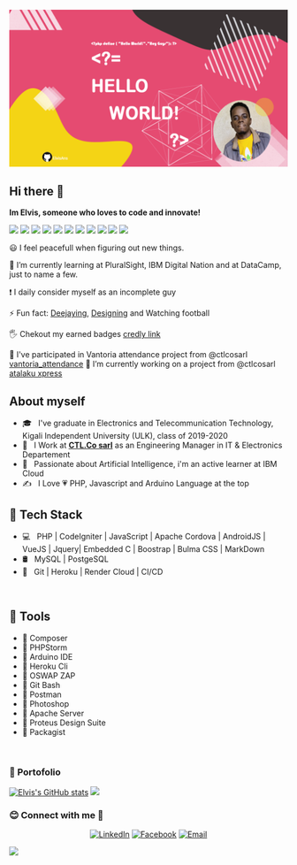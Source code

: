 ![myBanner](banner.png)

Hi there 👋
------------

**Im Elvis, someone who loves to code and innovate!**

<img src="https://img.shields.io/badge/PHP-777BB4?style=for-the-badge&logo=php&logoColor=white"> <img src="https://img.shields.io/badge/Codeigniter-EF4223?style=for-the-badge&logo=codeigniter&logoColor=white"> <img src="https://img.shields.io/badge/Composer-885630?style=for-the-badge&logo=Composer&logoColor=white"> <img src ="https://img.shields.io/badge/jQuery-0769AD?style=for-the-badge&logo=jquery&logoColor=white"> <img src="https://img.shields.io/badge/Packagist-F28D1A?style=for-the-badge&logo=Packagist&logoColor=white"> <img src="https://img.shields.io/badge/Vue.js-35495E?style=for-the-badge&logo=vuedotjs&logoColor=4FC08D">  <img src="https://img.shields.io/badge/JavaScript-323330?style=for-the-badge&logo=javascript&logoColor=F7DF1E"> <img src="https://img.shields.io/badge/HTML5-E34F26?style=for-the-badge&logo=html5&logoColor=white"> <img src="https://img.shields.io/badge/Heroku-430098?style=for-the-badge&logo=heroku&logoColor=white"> <img src="https://img.shields.io/badge/Wordpress-21759B?style=for-the-badge&logo=wordpress&logoColor=white"> <img src="https://img.shields.io/badge/MySQL-005C84?style=for-the-badge&logo=mysql&logoColor=white">

:smiley: I feel peacefull when figuring out new things.

🌱 I’m currently learning at PluralSight, IBM Digital Nation and at DataCamp, just to name a few. 

:exclamation: I daily consider myself as an incomplete guy

⚡ Fun fact: [Deejaying](https://fr.virtualdj.com/user/ElvisAns/), [Designing](https://pin.it/1UaZ9U2) and Watching football

🖐️ Chekout my earned badges [credly link](https://www.credly.com/users/ansima-cibalinda)

🤝 I've participated in Vantoria attendance project from @ctlcosarl [vantoria_attendance](https://demo.vantoria.ctlcosarl.com)
🔭 I’m currently working on a project from @ctlcosarl [atalaku xpress](https://atalakuxpress.ctlcosarl.com)


About myself
------------
  
- 🎓 &nbsp; I've graduate in Electronics and Telecommunication Technology, Kigali Independent University (ULK), class of 2019-2020
- 💼 &nbsp; I Work at **[CTL.Co sarl](https://www.ctlcosarl.com)** as an Engineering Manager in IT & Electronics Departement
- 🌱 &nbsp; Passionate about Artificial Intelligence, i'm an active learner at IBM Cloud
- ✍️ &nbsp; I Love :heartpulse: PHP, Javascript and Arduino Language at the top 


:rocket: Tech Stack
-------------

- 💻 &nbsp; PHP | CodeIgniter | JavaScript | Apache Cordova | AndroidJS | VueJS | Jquery| Embedded C | Boostrap | Bulma CSS | MarkDown
- 🛢 &nbsp; MySQL | PostgeSQL 
- 🔧 &nbsp; Git | Heroku | Render Cloud | CI/CD
<br/>

🔨 Tools
-------------
- :large_blue_diamond: Composer
- :large_blue_diamond: PHPStorm
- :large_blue_diamond: Arduino IDE
- :large_blue_diamond: Heroku Cli
- :large_blue_diamond: OSWAP ZAP
- :large_blue_diamond: Git Bash
- :large_blue_diamond: Postman
- :large_blue_diamond: Photoshop
- :large_blue_diamond: Apache Server
- :large_blue_diamond: Proteus Design Suite
- :large_blue_diamond: Packagist
<br/>

<h3> 🎯 Portofolio </h3>


[![Elvis's GitHub stats](https://github-readme-stats.vercel.app/api?username=ElvisAns&show_icons=true&theme=radical)](https://github.com/ElvisAns) <img src="https://github-readme-stats.vercel.app/api/top-langs/?username=ElvisAns&layout=compact&show_icons=true/" width="auto" height="158"/> 

<h3> 😊 Connect with me 💬</h3>

<p align="center">
<a href="https://www.linkedin.com/in/ansima-cibalinda-elvis-9a658415b//"><img alt="LinkedIn" src="https://img.shields.io/badge/LinkedIn-ElvisAnsima-blue?style=flat-square&logo=linkedin"></a>
<a href="https://web.facebook.com/Elvis.Ansima"><img alt="Facebook" src="https://img.shields.io/badge/Facebook-ElvisAnsima-pink?style=flat-square&logo=facebook&logoColor=white"></a>
<a href="mailto:ansimapersic@gmail.com"><img alt="Email" src="https://img.shields.io/badge/Email-ansimapersic@gmail.com-red?style=flat-square&logo=Microsoft%20outlook"></a>
</p>

<img src="https://img.shields.io/badge/Made%20with-Markdown-1f425f.svg" height="20">
  
  


<!--
**ElvisAns/ElvisAns** is a ✨ _special_ ✨ repository because its `README.md` (this file) appears on your GitHub profile.

Here are some ideas to get you started:

- 🔭 I’m currently working on ...
- 🌱 I’m currently learning ...
- 👯 I’m looking to collaborate on ...
- 🤔 I’m looking for help with ...
- 💬 Ask me about ...
- 📫 How to reach me: ...
- 😄 Pronouns: ...
- ⚡ Fun fact: ...
-->
